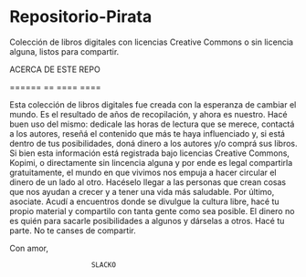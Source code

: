 # Repositorio-Pirata
Colección de libros digitales con licencias Creative Commons o sin licencia alguna, listos para compartir.


ACERCA DE ESTE REPO

====== == ==== ====

Esta colección de libros digitales fue creada con la esperanza de cambiar el mundo.
Es el resultado de años de recopilación, y ahora es nuestro.
Hacé buen uso del mismo: dedicale las horas de lectura que se merece, contactá a los autores, reseñá el contenido que más te haya influenciado y, si está dentro de tus posibilidades, doná dinero a los autores y/o comprá sus libros.
Si bien esta información está registrada bajo licencias Creative Commons, Kopimi, o directamente sin lincencia alguna y por ende es legal compartirla gratuitamente, el mundo en que vivimos nos empuja a hacer circular el dinero de un lado al otro. Hacéselo llegar a las personas que crean cosas que nos ayudan a crecer y a tener una vida más saludable.
Por último, asociate. Acudí a encuentros donde se divulgue la cultura libre, hacé tu propio material y compartilo con tanta gente como sea posible.
El dinero no es quién para sacarle posibilidades a algunos y dárselas a otros.
Hacé tu parte. No te canses de compartir.

Con amor,

						SLACKO
